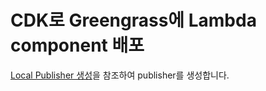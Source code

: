 # CDK로 Greengrass에 Lambda component 배포

[Local Publisher 생성](https://github.com/kyopark2014/iot-greengrass-with-ipc-client-v2)을 참조하여 publisher를 생성합니다. 

